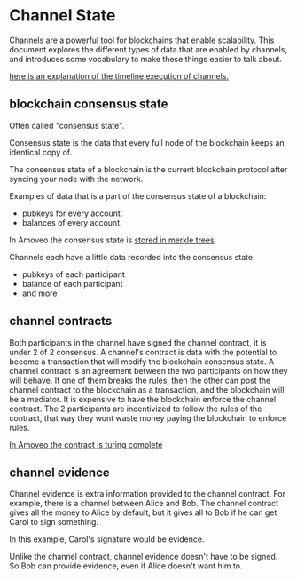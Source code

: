 Channel State
========

Channels are a powerful tool for blockchains that enable scalability. This document explores the different types of data that are enabled by channels, and introduces some vocabulary to make these things easier to talk about.

[here is an explanation of the timeline execution of channels.](channels.md)

## blockchain consensus state

Often called "consensus state".

Consensus state is the data that every full node of the blockchain keeps an identical copy of.

The consensus state of a blockchain is the current blockchain protocol after syncing your node with the network. 

Examples of data that is a part of the consensus state of a blockchain:
* pubkeys for every account.
* balances of every account.

In Amoveo the consensus state is [stored in merkle trees](trees.md)

Channels each have a little data recorded into the consensus state:
* pubkeys of each participant
* balance of each participant
* and more


## channel contracts


Both participants in the channel have signed the channel contract, it is under 2 of 2 consensus.
A channel's contract is data with the potential to become a transaction that will modify the blockchain consensus state.
A channel contract is an agreement between the two participants on how they will behave.
If one of them breaks the rules, then the other can post the channel contract to the blockchain as a transaction, and the blockchain will be a mediator.
It is expensive to have the blockchain enforce the channel contract.
The 2 participants are incentivized to follow the rules of the contract, that way they wont waste money paying the blockchain to enforce rules.

[In Amoveo the contract is turing complete](programmable_state_channels.md)


## channel evidence


Channel evidence is extra information provided to the channel contract. For example, there is a channel between Alice and Bob. The channel contract gives all the money to Alice by default, but it gives all to Bob if he can get Carol to sign something.

In this example, Carol's signature would be evidence.

Unlike the channel contract, channel evidence doesn't have to be signed.
So Bob can provide evidence, even if Alice doesn't want him to.

